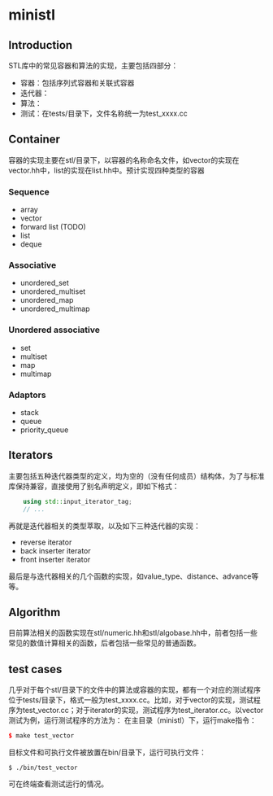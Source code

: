 # ministl
## Introduction
STL库中的常见容器和算法的实现，主要包括四部分：
- 容器：包括序列式容器和关联式容器
- 迭代器：
- 算法：
- 测试：在tests/目录下，文件名称统一为test_xxxx.cc 

## Container
容器的实现主要在stl/目录下，以容器的名称命名文件，如vector的实现在vector.hh中，list的实现在list.hh中。预计实现四种类型的容器
### Sequence
- array
- vector            
- forward list      (TODO)
- list              
- deque             

### Associative 
- unordered_set
- unordered_multiset
- unordered_map
- unordered_multimap  

### Unordered associative
- set
- multiset
- map
- multimap  

### Adaptors
- stack
- queue
- priority_queue

## Iterators
主要包括五种迭代器类型的定义，均为空的（没有任何成员）结构体，为了与标准库保持兼容，直接使用了别名声明定义，即如下格式：  
```c++
    using std::input_iterator_tag;
    // ...
```
再就是迭代器相关的类型萃取，以及如下三种迭代器的实现：
- reverse iterator
- back inserter iterator
- front inserter iterator  

最后是与迭代器相关的几个函数的实现，如value_type、distance、advance等等。
## Algorithm
目前算法相关的函数实现在stl/numeric.hh和stl/algobase.hh中，前者包括一些常见的数值计算相关的函数，后者包括一些常见的普通函数。  
## test cases
几乎对于每个stl/目录下的文件中的算法或容器的实现，都有一个对应的测试程序位于tests/目录下，格式一般为test_xxxx.cc。比如，对于vector的实现，测试程序为test_vector.cc；对于iterator的实现，测试程序为test_iterator.cc。以vector测试为例，运行测试程序的方法为：
在主目录（ministl）下，运行make指令：
```c++
$ make test_vector
```
目标文件和可执行文件被放置在bin/目录下，运行可执行文件：
```
$ ./bin/test_vector
```
可在终端查看测试运行的情况。
